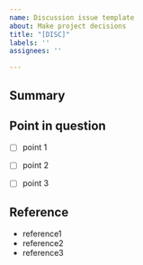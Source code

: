 ```yaml
---
name: Discussion issue template
about: Make project decisions
title: "[DISC]"
labels: ''
assignees: ''

---
```


## Summary


##  Point in question
- [ ] point 1
- [ ] point 2
- [ ] point 3


## Reference
- reference1
- reference2
- reference3
